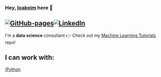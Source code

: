 ### Hey, [Ioakeim](https://ioakeim-h.github.io/) here :wave:

[![GitHub-pages](https://img.shields.io/badge/GitHub%20Pages-222222?style=for-the-badge&logo=GitHub%20Pages&logoColor=white)](https://ioakeim-h.github.io/)[![LinkedIn](https://img.shields.io/badge/LinkedIn-0077B5?style=for-the-badge&logo=linkedin&logoColor=white)](https://www.linkedin.com/in/ioakeim-h/)
---
I'm a **data science** consultant
:point_right: Check out my [Machine Learning Tutorials](https://github.com/ioakeim-h/Machine-Learning-Tutorials) repo!

I can work with:
---
[!Python](https://img.shields.io/badge/Python-FFD43B?style=for-the-badge&logo=python&logoColor=blue)

<!--
**ioakeim-h/ioakeim-h** is a ✨ _special_ ✨ repository because its `README.md` (this file) appears on your GitHub profile.

Here are some ideas to get you started:


- 📫 How to reach me: ...

-->
